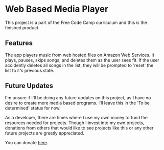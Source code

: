 # Web Based Media Player
This project is a part of the Free Code Camp curriculum and this is the finished product.

## Features
The app players music from web hosted files on Amazon Web Services. It plays, pauses, skips songs, and deletes them as the user sees fit. If the user accidently deletes all songs in the list, they will be prompted to 'reset' the list to it's previous state.

## Future Updates
I'm unsure if I'll be doing any future updates on this project, as I have no desire to create more media based programs. I'll leave this in the 'To be determined' status for now.


As a developer, there are times where I use my own money to fund the resources needed for projects. Though I invest into my own projects, donations from others that would like to see projects like this or any other future projects are greatly appreciated.

You can donate [here](https://donate.stripe.com/3cs5lGda765X0nK288). 